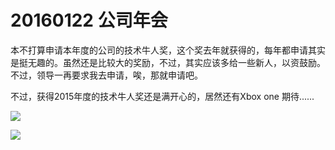 # 20160122 公司年会

本不打算申请本年度的公司的技术牛人奖，这个奖去年就获得的，每年都申请其实是挺无趣的。虽然还是比较大的奖励，不过，其实应该多给一些新人，以资鼓励。不过，领导一再要求我去申请，唉，那就申请吧。

不过，获得2015年度的技术牛人奖还是满开心的，居然还有Xbox one 期待......




![](https://git.gitbook.com/raw/wyyhzc/blog/master/mmexport1453994889271.jpg?token=d3l5aHpjOjkyODA1MGVkLTMxZDEtNDFmOS04MjY3LWU1YzdmNjU4M2U3Nw%3D%3D)

![](https://git.gitbook.com/raw/wyyhzc/blog/master/mmexport1453995068497.jpg?token=d3l5aHpjOjkyODA1MGVkLTMxZDEtNDFmOS04MjY3LWU1YzdmNjU4M2U3Nw%3D%3D)